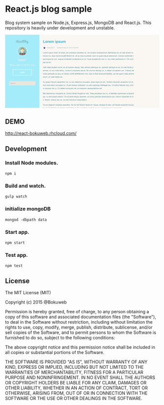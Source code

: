 # React.js blog sample

Blog system sample on Node.js, Express.js, MongoDB and React.js.
This repository is heavily under development and unstable.


![](/screenshot/screenshot.png)

## DEMO

http://react-bokuweb.rhcloud.com/

## Development

### Install Node modules.

```
npm i
```

### Build and watch.

```
gulp watch
```

### initialize mongoDB

```
mongod -dbpath data
```

### Start app.

```
npm start
```

### Test app.

```
npm test
```

## License

The MIT License (MIT)

Copyright (c) 2015 @Bokuweb

Permission is hereby granted, free of charge, to any person obtaining a copy
of this software and associated documentation files (the "Software"), to deal
in the Software without restriction, including without limitation the rights
to use, copy, modify, merge, publish, distribute, sublicense, and/or sell
copies of the Software, and to permit persons to whom the Software is
furnished to do so, subject to the following conditions:

The above copyright notice and this permission notice shall be included in
all copies or substantial portions of the Software.

THE SOFTWARE IS PROVIDED "AS IS", WITHOUT WARRANTY OF ANY KIND, EXPRESS OR
IMPLIED, INCLUDING BUT NOT LIMITED TO THE WARRANTIES OF MERCHANTABILITY,
FITNESS FOR A PARTICULAR PURPOSE AND NONINFRINGEMENT. IN NO EVENT SHALL THE
AUTHORS OR COPYRIGHT HOLDERS BE LIABLE FOR ANY CLAIM, DAMAGES OR OTHER
LIABILITY, WHETHER IN AN ACTION OF CONTRACT, TORT OR OTHERWISE, ARISING FROM,
OUT OF OR IN CONNECTION WITH THE SOFTWARE OR THE USE OR OTHER DEALINGS IN
THE SOFTWARE.

